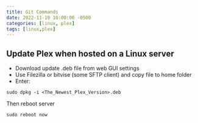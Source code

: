 ```yaml
---
title: Git Commands
date: 2022-11-10 10:00:00 -0500
categories: [linux, plex]
tags: [linux,plex]
---
```


## Update Plex when hosted on a Linux server

* Download update .deb file from web GUI settings
* Use Filezilla or bitvise (some SFTP client) and copy file to home folder
* Enter:

```terminal
sudo dpkg -i <The_Newest_Plex_Version>.deb
```

Then reboot server

```terminal
sudo reboot now
```